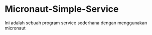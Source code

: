 # Micronaut-Simple-Service
Ini adalah sebuah program service sederhana dengan menggunakan micronaut
